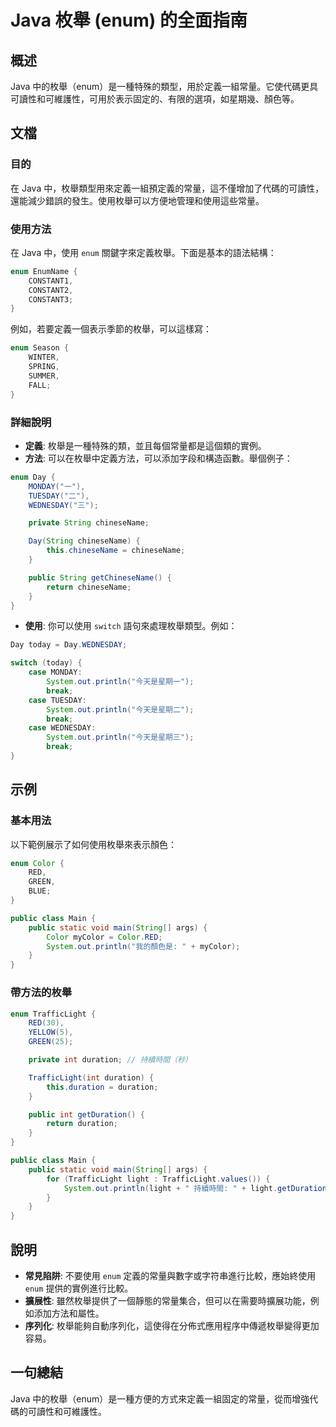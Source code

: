 <!--
Meta Description: # Java 枚舉 (enum) 的全面指南 ## 概述 Java 中的枚舉（enum）是一種特殊的類型，用於定義一組常量。它使代碼更具可讀性和可維護性，可用於表示固定的、有限的選項，如星期幾、顏色等。 ## 文檔 ### 目的 在 Java 中，枚舉類型用來定義一組預定義的常量，這不僅增加了代碼的...
Meta Keywords: java, enum, public, string, chinesename
-->

# Java 枚舉 (enum) 的全面指南

## 概述
Java 中的枚舉（enum）是一種特殊的類型，用於定義一組常量。它使代碼更具可讀性和可維護性，可用於表示固定的、有限的選項，如星期幾、顏色等。

## 文檔
### 目的
在 Java 中，枚舉類型用來定義一組預定義的常量，這不僅增加了代碼的可讀性，還能減少錯誤的發生。使用枚舉可以方便地管理和使用這些常量。

### 使用方法
在 Java 中，使用 `enum` 關鍵字來定義枚舉。下面是基本的語法結構：

```java
enum EnumName {
    CONSTANT1,
    CONSTANT2,
    CONSTANT3;
}
```

例如，若要定義一個表示季節的枚舉，可以這樣寫：

```java
enum Season {
    WINTER,
    SPRING,
    SUMMER,
    FALL;
}
```

### 詳細說明
- **定義**: 枚舉是一種特殊的類，並且每個常量都是這個類的實例。
- **方法**: 可以在枚舉中定義方法，可以添加字段和構造函數。舉個例子：

```java
enum Day {
    MONDAY("一"),
    TUESDAY("二"),
    WEDNESDAY("三");

    private String chineseName;

    Day(String chineseName) {
        this.chineseName = chineseName;
    }

    public String getChineseName() {
        return chineseName;
    }
}
```

- **使用**: 你可以使用 `switch` 語句來處理枚舉類型。例如：

```java
Day today = Day.WEDNESDAY;

switch (today) {
    case MONDAY:
        System.out.println("今天是星期一");
        break;
    case TUESDAY:
        System.out.println("今天是星期二");
        break;
    case WEDNESDAY:
        System.out.println("今天是星期三");
        break;
}
```

## 示例
### 基本用法
以下範例展示了如何使用枚舉來表示顏色：

```java
enum Color {
    RED,
    GREEN,
    BLUE;
}

public class Main {
    public static void main(String[] args) {
        Color myColor = Color.RED;
        System.out.println("我的顏色是: " + myColor);
    }
}
```

### 帶方法的枚舉
```java
enum TrafficLight {
    RED(30),
    YELLOW(5),
    GREEN(25);

    private int duration; // 持續時間（秒）

    TrafficLight(int duration) {
        this.duration = duration;
    }

    public int getDuration() {
        return duration;
    }
}

public class Main {
    public static void main(String[] args) {
        for (TrafficLight light : TrafficLight.values()) {
            System.out.println(light + " 持續時間: " + light.getDuration() + " 秒");
        }
    }
}
```

## 說明
- **常見陷阱**: 不要使用 `enum` 定義的常量與數字或字符串進行比較，應始終使用 `enum` 提供的實例進行比較。
- **擴展性**: 雖然枚舉提供了一個靜態的常量集合，但可以在需要時擴展功能，例如添加方法和屬性。
- **序列化**: 枚舉能夠自動序列化，這使得在分佈式應用程序中傳遞枚舉變得更加容易。

## 一句總結
Java 中的枚舉（enum）是一種方便的方式來定義一組固定的常量，從而增強代碼的可讀性和可維護性。